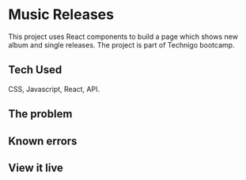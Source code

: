 # Music Releases
This project uses React components to build a page which shows new album and single releases.
The project is part of Technigo bootcamp.

## Tech Used
CSS, Javascript, React, API.

## The problem

## Known errors

## View it live
